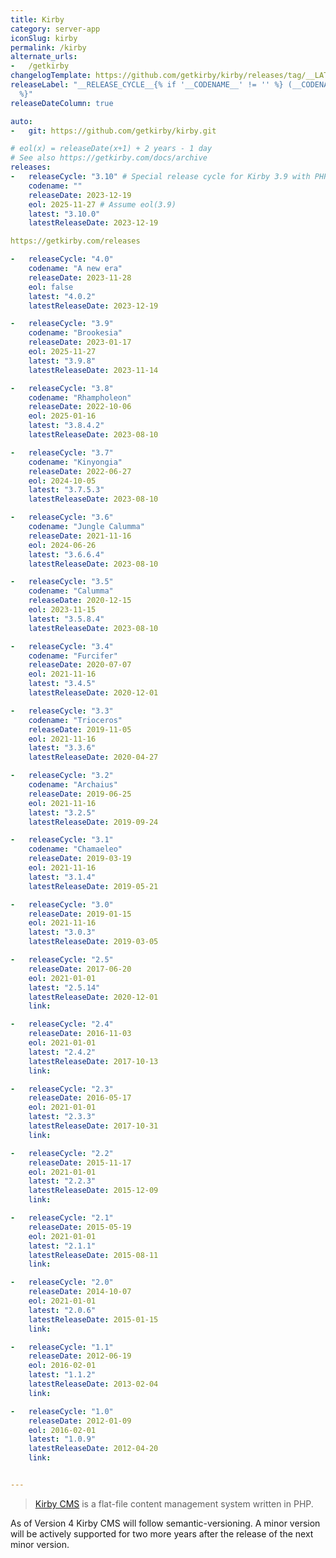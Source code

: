 ```yaml
---
title: Kirby
category: server-app
iconSlug: kirby
permalink: /kirby
alternate_urls:
-   /getkirby
changelogTemplate: https://github.com/getkirby/kirby/releases/tag/__LATEST__
releaseLabel: "__RELEASE_CYCLE__{% if '__CODENAME__' != '' %} (__CODENAME__){% endif
  %}"
releaseDateColumn: true

auto:
-   git: https://github.com/getkirby/kirby.git

# eol(x) = releaseDate(x+1) + 2 years - 1 day
# See also https://getkirby.com/docs/archive
releases:
-   releaseCycle: "3.10" # Special release cycle for Kirby 3.9 with PHP 8.3
    codename: ""
    releaseDate: 2023-12-19
    eol: 2025-11-27 # Assume eol(3.9)
    latest: "3.10.0"
    latestReleaseDate: 2023-12-19

https://getkirby.com/releases

-   releaseCycle: "4.0"
    codename: "A new era"
    releaseDate: 2023-11-28
    eol: false
    latest: "4.0.2"
    latestReleaseDate: 2023-12-19

-   releaseCycle: "3.9"
    codename: "Brookesia"
    releaseDate: 2023-01-17
    eol: 2025-11-27
    latest: "3.9.8"
    latestReleaseDate: 2023-11-14

-   releaseCycle: "3.8"
    codename: "Rhampholeon"
    releaseDate: 2022-10-06
    eol: 2025-01-16
    latest: "3.8.4.2"
    latestReleaseDate: 2023-08-10

-   releaseCycle: "3.7"
    codename: "Kinyongia"
    releaseDate: 2022-06-27
    eol: 2024-10-05
    latest: "3.7.5.3"
    latestReleaseDate: 2023-08-10

-   releaseCycle: "3.6"
    codename: "Jungle Calumma"
    releaseDate: 2021-11-16
    eol: 2024-06-26
    latest: "3.6.6.4"
    latestReleaseDate: 2023-08-10

-   releaseCycle: "3.5"
    codename: "Calumma"
    releaseDate: 2020-12-15
    eol: 2023-11-15
    latest: "3.5.8.4"
    latestReleaseDate: 2023-08-10

-   releaseCycle: "3.4"
    codename: "Furcifer"
    releaseDate: 2020-07-07
    eol: 2021-11-16
    latest: "3.4.5"
    latestReleaseDate: 2020-12-01

-   releaseCycle: "3.3"
    codename: "Trioceros"
    releaseDate: 2019-11-05
    eol: 2021-11-16
    latest: "3.3.6"
    latestReleaseDate: 2020-04-27

-   releaseCycle: "3.2"
    codename: "Archaius"
    releaseDate: 2019-06-25
    eol: 2021-11-16
    latest: "3.2.5"
    latestReleaseDate: 2019-09-24

-   releaseCycle: "3.1"
    codename: "Chamaeleo"
    releaseDate: 2019-03-19
    eol: 2021-11-16
    latest: "3.1.4"
    latestReleaseDate: 2019-05-21

-   releaseCycle: "3.0"
    releaseDate: 2019-01-15
    eol: 2021-11-16
    latest: "3.0.3"
    latestReleaseDate: 2019-03-05

-   releaseCycle: "2.5"
    releaseDate: 2017-06-20
    eol: 2021-01-01
    latest: "2.5.14"
    latestReleaseDate: 2020-12-01
    link:

-   releaseCycle: "2.4"
    releaseDate: 2016-11-03
    eol: 2021-01-01
    latest: "2.4.2"
    latestReleaseDate: 2017-10-13
    link:

-   releaseCycle: "2.3"
    releaseDate: 2016-05-17
    eol: 2021-01-01
    latest: "2.3.3"
    latestReleaseDate: 2017-10-31
    link:

-   releaseCycle: "2.2"
    releaseDate: 2015-11-17
    eol: 2021-01-01
    latest: "2.2.3"
    latestReleaseDate: 2015-12-09
    link:

-   releaseCycle: "2.1"
    releaseDate: 2015-05-19
    eol: 2021-01-01
    latest: "2.1.1"
    latestReleaseDate: 2015-08-11
    link:

-   releaseCycle: "2.0"
    releaseDate: 2014-10-07
    eol: 2021-01-01
    latest: "2.0.6"
    latestReleaseDate: 2015-01-15
    link:

-   releaseCycle: "1.1"
    releaseDate: 2012-06-19
    eol: 2016-02-01
    latest: "1.1.2"
    latestReleaseDate: 2013-02-04
    link:

-   releaseCycle: "1.0"
    releaseDate: 2012-01-09
    eol: 2016-02-01
    latest: "1.0.9"
    latestReleaseDate: 2012-04-20
    link:


---
```


> [Kirby CMS](https://getkirby.com) is a flat-file content management system written in PHP.

As of Version 4 Kirby CMS will follow semantic-versioning. A minor version will be actively
supported for two more years after the release of the next minor version.
